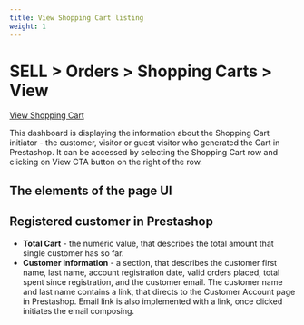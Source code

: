 ```yaml
---
title: View Shopping Cart listing
weight: 1
---
```


# SELL > Orders > Shopping Carts > View

[View Shopping Cart](static/img/orders-shopping-carts-view-shopping-cart.png)

This dashboard is displaying the information about the Shopping Cart initiator - the customer, visitor or guest visitor who generated the Cart in Prestashop. It can be accessed by selecting the Shopping Cart row and clicking on View CTA button on the right of the row.

## The elements of the page UI

## Registered customer in Prestashop

- **Total Cart** - the numeric value, that describes the total amount that single customer has so far.
- **Customer information** - a section, that describes the customer first name, last name, account registration date, valid orders placed, total spent since registration, and the customer email. The customer name and last name contains a link, that directs to the Customer Account page in Prestashop. Email link is also implemented with a link, once clicked initiates the email composing.
